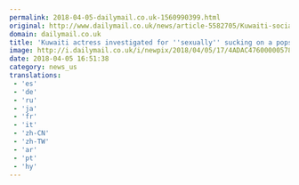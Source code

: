 ```yaml
---
permalink: 2018-04-05-dailymail.co.uk-1560990399.html
original: http://www.dailymail.co.uk/news/article-5582705/Kuwaiti-social-media-star-investigated-sexually-sucking-purple-popsicle.html?ITO=1490&ns_mchannel=rss&ns_campaign=1490
domain: dailymail.co.uk
title: 'Kuwaiti actress investigated for ''sexually'' sucking on a popsicle'
image: http://i.dailymail.co.uk/i/newpix/2018/04/05/17/4ADAC47600000578-0-image-a-84_1522944162697.jpg
date: 2018-04-05 16:51:38
category: news_us
translations: 
 - 'es'
 - 'de'
 - 'ru'
 - 'ja'
 - 'fr'
 - 'it'
 - 'zh-CN'
 - 'zh-TW'
 - 'ar'
 - 'pt'
 - 'hy'
---
```



